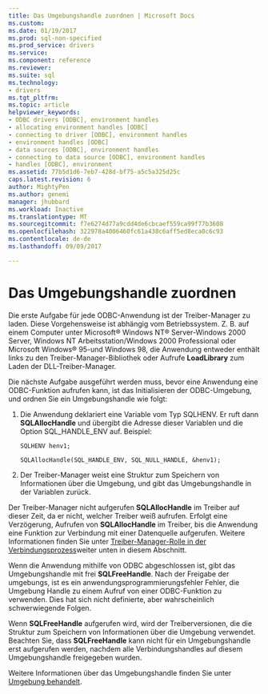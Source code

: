 ```yaml
---
title: Das Umgebungshandle zuordnen | Microsoft Docs
ms.custom: 
ms.date: 01/19/2017
ms.prod: sql-non-specified
ms.prod_service: drivers
ms.service: 
ms.component: reference
ms.reviewer: 
ms.suite: sql
ms.technology:
- drivers
ms.tgt_pltfrm: 
ms.topic: article
helpviewer_keywords:
- ODBC drivers [ODBC], environment handles
- allocating environment handles [ODBC]
- connecting to driver [ODBC], environment handles
- environment handles [ODBC]
- data sources [ODBC], environment handles
- connecting to data source [ODBC], environment handles
- handles [ODBC], environment
ms.assetid: 77b5d1d6-7eb7-428d-bf75-a5c5a325d25c
caps.latest.revision: 6
author: MightyPen
ms.author: genemi
manager: jhubbard
ms.workload: Inactive
ms.translationtype: MT
ms.sourcegitcommit: f7e6274d77a9cdd4de6cbcaef559ca99f77b3608
ms.openlocfilehash: 322978a4006460fc61a438c6aff5ed8eca0c6c93
ms.contentlocale: de-de
ms.lasthandoff: 09/09/2017

---
```

# <a name="allocating-the-environment-handle"></a>Das Umgebungshandle zuordnen
Die erste Aufgabe für jede ODBC-Anwendung ist der Treiber-Manager zu laden. Diese Vorgehensweise ist abhängig vom Betriebssystem. Z. B. auf einem Computer unter Microsoft® Windows NT® Server-Windows 2000 Server, Windows NT Arbeitsstation/Windows 2000 Professional oder Microsoft Windows® 95-und Windows 98, die Anwendung entweder enthält links zu den Treiber-Manager-Bibliothek oder Aufrufe  **LoadLibrary** zum Laden der DLL-Treiber-Manager.  
  
 Die nächste Aufgabe ausgeführt werden muss, bevor eine Anwendung eine ODBC-Funktion aufrufen kann, ist das Initialisieren der ODBC-Umgebung, und ordnen Sie ein Umgebungshandle wie folgt:  
  
1.  Die Anwendung deklariert eine Variable vom Typ SQLHENV. Er ruft dann **SQLAllocHandle** und übergibt die Adresse dieser Variablen und die Option SQL_HANDLE_ENV auf. Beispiel:  
  
    ```  
    SQLHENV henv1;  
  
    SQLAllocHandle(SQL_HANDLE_ENV, SQL_NULL_HANDLE, &henv1);  
    ```  
  
2.  Der Treiber-Manager weist eine Struktur zum Speichern von Informationen über die Umgebung, und gibt das Umgebungshandle in der Variablen zurück.  
  
 Der Treiber-Manager nicht aufgerufen **SQLAllocHandle** im Treiber auf dieser Zeit, da er nicht, welcher Treiber weiß aufrufen. Erfolgt eine Verzögerung, Aufrufen von **SQLAllocHandle** im Treiber, bis die Anwendung eine Funktion zur Verbindung mit einer Datenquelle aufgerufen. Weitere Informationen finden Sie unter [Treiber-Manager-Rolle in der Verbindungsprozess](../../../odbc/reference/develop-app/driver-manager-s-role-in-the-connection-process.md)weiter unten in diesem Abschnitt.  
  
 Wenn die Anwendung mithilfe von ODBC abgeschlossen ist, gibt das Umgebungshandle mit frei **SQLFreeHandle**. Nach der Freigabe der umgebungs, ist es ein anwendungsprogrammierungsfehler Fehler, die Umgebung Handle zu einem Aufruf von einer ODBC-Funktion zu verwenden. Dies hat sich nicht definierte, aber wahrscheinlich schwerwiegende Folgen.  
  
 Wenn **SQLFreeHandle** aufgerufen wird, wird der Treiberversionen, die die Struktur zum Speichern von Informationen über die Umgebung verwendet. Beachten Sie, dass **SQLFreeHandle** kann nicht für ein Umgebungshandle erst aufgerufen werden, nachdem alle Verbindungshandles auf diesem Umgebungshandle freigegeben wurden.  
  
 Weitere Informationen über das Umgebungshandle finden Sie unter [Umgebung behandelt](../../../odbc/reference/develop-app/environment-handles.md).

